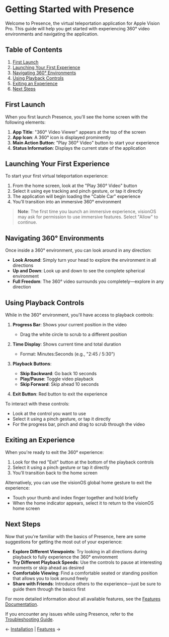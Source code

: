 # Getting Started with Presence

Welcome to Presence, the virtual teleportation application for Apple Vision Pro. This guide will help you get started with experiencing 360° video environments and navigating the application.

## Table of Contents
1. [First Launch](#first-launch)
2. [Launching Your First Experience](#launching-your-first-experience)
3. [Navigating 360° Environments](#navigating-360-environments)
4. [Using Playback Controls](#using-playback-controls)
5. [Exiting an Experience](#exiting-an-experience)
6. [Next Steps](#next-steps)

## First Launch

When you first launch Presence, you'll see the home screen with the following elements:

1. **App Title**: "360° Video Viewer" appears at the top of the screen
2. **App Icon**: A 360° icon is displayed prominently
3. **Main Action Button**: "Play 360° Video" button to start your experience
4. **Status Information**: Displays the current state of the application

## Launching Your First Experience

To start your first virtual teleportation experience:

1. From the home screen, look at the "Play 360° Video" button
2. Select it using eye tracking and pinch gesture, or tap it directly
3. The application will begin loading the "Cable Car" experience
4. You'll transition into an immersive 360° environment

> **Note**: The first time you launch an immersive experience, visionOS may ask for permission to use immersive features. Select "Allow" to continue.

## Navigating 360° Environments

Once inside a 360° environment, you can look around in any direction:

- **Look Around**: Simply turn your head to explore the environment in all directions
- **Up and Down**: Look up and down to see the complete spherical environment
- **Full Freedom**: The 360° video surrounds you completely—explore in any direction

## Using Playback Controls

While in the 360° environment, you'll have access to playback controls:

1. **Progress Bar**: Shows your current position in the video
   - Drag the white circle to scrub to a different position

2. **Time Display**: Shows current time and total duration
   - Format: Minutes:Seconds (e.g., "2:45 / 5:30")

3. **Playback Buttons**:
   - **Skip Backward**: Go back 10 seconds
   - **Play/Pause**: Toggle video playback
   - **Skip Forward**: Skip ahead 10 seconds

4. **Exit Button**: Red button to exit the experience

To interact with these controls:
- Look at the control you want to use
- Select it using a pinch gesture, or tap it directly
- For the progress bar, pinch and drag to scrub through the video

## Exiting an Experience

When you're ready to exit the 360° experience:

1. Look for the red "Exit" button at the bottom of the playback controls
2. Select it using a pinch gesture or tap it directly
3. You'll transition back to the home screen

Alternatively, you can use the visionOS global home gesture to exit the experience:
- Touch your thumb and index finger together and hold briefly
- When the home indicator appears, select it to return to the visionOS home screen

## Next Steps

Now that you're familiar with the basics of Presence, here are some suggestions for getting the most out of your experience:

- **Explore Different Viewpoints**: Try looking in all directions during playback to fully experience the 360° environment
- **Try Different Playback Speeds**: Use the controls to pause at interesting moments or skip ahead as desired
- **Comfortable Viewing**: Find a comfortable seated or standing position that allows you to look around freely
- **Share with Friends**: Introduce others to the experience—just be sure to guide them through the basics first

For more detailed information about all available features, see the [Features Documentation](features.md).

If you encounter any issues while using Presence, refer to the [Troubleshooting Guide](troubleshooting.md).

← [Installation](../installation.md) | [Features](features.md) →
